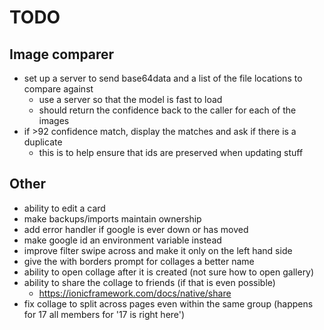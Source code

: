 # TODO

## Image comparer
- set up a server to send base64data and a list of the file locations to compare against
    - use a server so that the model is fast to load
    - should return the confidence back to the caller for each of the images
- if >92 confidence match, display the matches and ask if there is a duplicate
    - this is to help ensure that ids are preserved when updating stuff

## Other
- ability to edit a card
- make backups/imports maintain ownership
- add error handler if google is ever down or has moved
- make google id an environment variable instead
- improve filter swipe across and make it only on the left hand side
- give the with borders prompt for collages a better name
- ability to open collage after it is created (not sure how to open gallery)
- ability to share the collage to friends (if that is even possible)
    - https://ionicframework.com/docs/native/share
- fix collage to split across pages even within the same group (happens for 17 all members for '17 is right here')